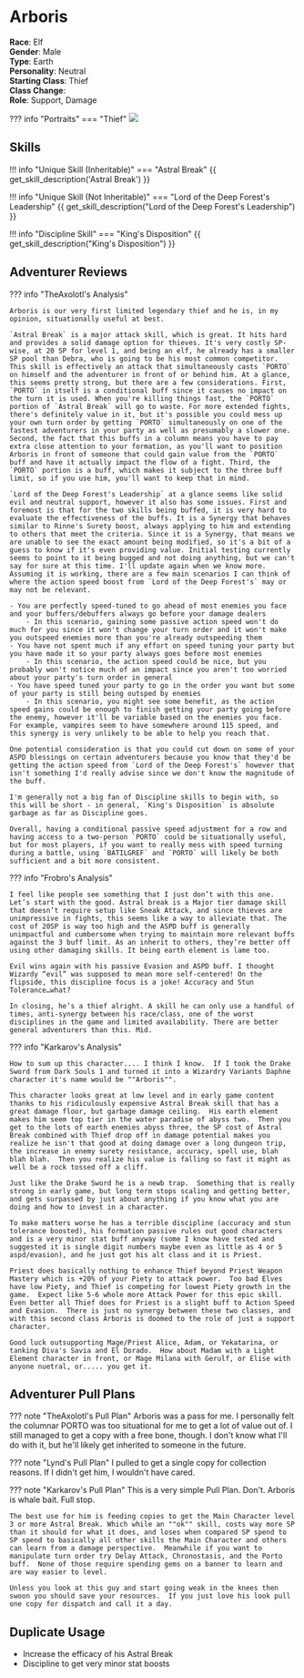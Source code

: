# Arboris

**Race**: Elf  
**Gender**: Male  
**Type**: Earth  
**Personality**: Neutral  
**Starting Class**: Thief  
**Class Change**:  
**Role**: Support, Damage

??? info "Portraits"
    === "Thief"
        ![](../img/arboris-thief.jpg)

## Skills

!!! info "Unique Skill (Inheritable)"
    === "Astral Break"
        {{ get_skill_description('Astral Break') }}

!!! info "Unique Skill (Not Inheritable)"
    === "Lord of the Deep Forest's Leadership"
        {{ get_skill_description("Lord of the Deep Forest's Leadership") }}

!!! info "Discipline Skill"
    === "King's Disposition"
        {{ get_skill_description("King's Disposition") }}

## Adventurer Reviews

??? info "TheAxolotl's Analysis"

    Arboris is our very first limited legendary thief and he is, in my opinion, situationally useful at best.

    `Astral Break` is a major attack skill, which is great. It hits hard and provides a solid damage option for thieves. It's very costly SP-wise, at 20 SP for level 1, and being an elf, he already has a smaller SP pool than Debra, who is going to be his most common competitor. This skill is effectively an attack that simultaneously casts `PORTO` on himself and the adventurer in front of or behind him. At a glance, this seems pretty strong, but there are a few considerations. First, `PORTO` in itself is a conditional buff since it causes no impact on the turn it is used. When you're killing things fast, the `PORTO` portion of `Astral Break` will go to waste. For more extended fights, there's definitely value in it, but it's possible you could mess up your own turn order by getting `PORTO` simultaneously on one of the fastest adventurers in your party as well as presumably a slower one. Second, the fact that this buffs in a column means you have to pay extra close attention to your formation, as you'll want to position Arboris in front of someone that could gain value from the `PORTO` buff and have it actually impact the flow of a fight. Third, the `PORTO` portion is a buff, which makes it subject to the three buff limit, so if you use him, you'll want to keep that in mind.

    `Lord of the Deep Forest's Leadership` at a glance seems like solid evil and neutral support, however it also has some issues. First and foremost is that for the two skills being buffed, it is very hard to evaluate the effectiveness of the buffs. It is a Synergy that behaves similar to Rinne's Surety boost, always applying to him and extending to others that meet the criteria. Since it is a Synergy, that means we are unable to see the exact amount being modified, so it's a bit of a guess to know if it's even providing value. Initial testing currently seems to point to it being bugged and not doing anything, but we can't say for sure at this time. I'll update again when we know more. Assuming it is working, there are a few main scenarios I can think of where the action speed boost from `Lord of the Deep Forest's` may or may not be relevant.

    - You are perfectly speed-tuned to go ahead of most enemies you face and your buffers/debuffers always go before your damage dealers
        - In this scenario, gaining some passive action speed won't do much for you since it won't change your turn order and it won't make you outspeed enemies more than you're already outspeeding them
    - You have not spent much if any effort on speed tuning your party but you have made it so your party always goes before most enemies
        - In this scenario, the action speed could be nice, but you probably won't notice much of an impact since you aren't too worried about your party's turn order in general
    - You have speed tuned your party to go in the order you want but some of your party is still being outsped by enemies
        - In this scenario, you might see some benefit, as the action speed gains could be enough to finish getting your party going before the enemy, however it'll be variable based on the enemies you face. For example, vampires seem to have somewhere around 115 speed, and this synergy is very unlikely to be able to help you reach that.

    One potential consideration is that you could cut down on some of your ASPD blessings on certain adventurers because you know that they'd be getting the action speed from `Lord of the Deep Forest's` however that isn't something I'd really advise since we don't know the magnitude of the buff.

    I'm generally not a big fan of Discipline skills to begin with, so this will be short - in general, `King's Disposition` is absolute garbage as far as Discipline goes.

    Overall, having a conditional passive speed adjustment for a row and having access to a two-person `PORTO` could be situationally useful, but for most players, if you want to really mess with speed turning during a battle, using `BATILGREF` and `PORTO` will likely be both sufficient and a bit more consistent.

??? info "Frobro's Analysis"

    I feel like people see something that I just don’t with this one. Let’s start with the good. Astral break is a Major tier damage skill that doesn’t require setup like Sneak Attack, and since thieves are unimpressive in fights, this seems like a way to alleviate that. The cost of 20SP is way too high and the ASPD buff is generally unimpactful and cumbersome when trying to maintain more relevant buffs against the 3 buff limit. As an inherit to others, they’re better off using other damaging skills. It being earth element is lame too.

    Evil wins again with his passive Evasion and ASPD buff. I thought Wizardy “evil” was supposed to mean more self-centered! On the flipside, this discipline focus is a joke! Accuracy and Stun Tolerance…what?

    In closing, he’s a thief alright. A skill he can only use a handful of times, anti-synergy between his race/class, one of the worst disciplines in the game and limited availability. There are better general adventurers than this. Mid.

??? info "Karkarov's Analysis"

    How to sum up this character.... I think I know.  If I took the Drake Sword from Dark Souls 1 and turned it into a Wizardry Variants Daphne character it's name would be ""Arboris"".

    This character looks great at low level and in early game content thanks to his ridiculously expensive Astral Break skill that has a great damage floor, but garbage damage ceiling.  His earth element makes him seem top tier in the water paradise of abyss two.  Then you get to the lots of earth enemies abyss three, the SP cost of Astral Break combined with Thief drop off in damage potential makes you realize he isn't that good at doing damage over a long dungeon trip, the increase in enemy surety resistance, accuracy, spell use, blah blah blah.  Then you realize his value is falling so fast it might as well be a rock tossed off a cliff.

    Just like the Drake Sword he is a newb trap.  Something that is really strong in early game, but long term stops scaling and getting better, and gets surpassed by just about anything if you know what you are doing and how to invest in a character.  

    To make matters worse he has a terrible discipline (accuracy and stun tolerance boosted), his formation passive rules out good characters and is a very minor stat buff anyway (some I know have tested and suggested it is single digit numbers maybe even as little as 4 or 5 aspd/evasion), and he just got his alt class and it is Priest.

    Priest does basically nothing to enhance Thief beyond Priest Weapon Mastery which is +20% of your Piety to attack power.  Too bad Elves have low Piety, and Thief is competing for lowest Piety growth in the game.  Expect like 5-6 whole more Attack Power for this epic skill.  Even better all Thief does for Priest is a slight buff to Action Speed and Evasion.  There is just no synergy between these two classes, and with this second class Arboris is doomed to the role of just a support character.  

    Good luck outsupporting Mage/Priest Alice, Adam, or Yekatarina, or tanking Diva's Savia and El Dorado.  How about Madam with a Light Element character in front, or Mage Milana with Gerulf, or Elise with anyone nuetral, or..... you get it.

## Adventurer Pull Plans

??? note "TheAxolotl's Pull Plan"
    Arboris was a pass for me. I personally felt the columnar PORTO was too situational for me to get a lot of value out of. I still managed to get a copy with a free bone, though. I don't know what I'll do with it, but he'll likely get inherited to someone in the future.

??? note "Lynd's Pull Plan"
    I pulled to get a single copy for collection reasons. If I didn't get him, I wouldn't have cared.
    
??? note "Karkarov's Pull Plan"
    This is a very simple Pull Plan.  Don't.  Arboris is whale bait.  Full stop.

    The best use for him is feeding copies to get the Main Character level 3 or more Astral Break. Which while an ""ok"" skill, costs way more SP than it should for what it does, and loses when compared SP spend to SP spend to basically all other skills the Main Character and others can learn from a damage perspective.  Meanwhile if you want to manipulate turn order try Delay Attack, Chronostasis, and the Porto buff.  None of those require spending gems on a banner to learn and are way easier to level.

    Unless you look at this guy and start going weak in the knees then swoon you should save your resources.  If you just love his look pull one copy for dispatch and call it a day.

## Duplicate Usage

* Increase the efficacy of his Astral Break
* Discipline to get very minor stat boosts